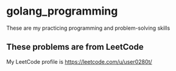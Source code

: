 # golang_programming
These are my practicing programming and problem-solving skills

## These problems are from LeetCode
My LeetCode profile is https://leetcode.com/u/user0280t/
